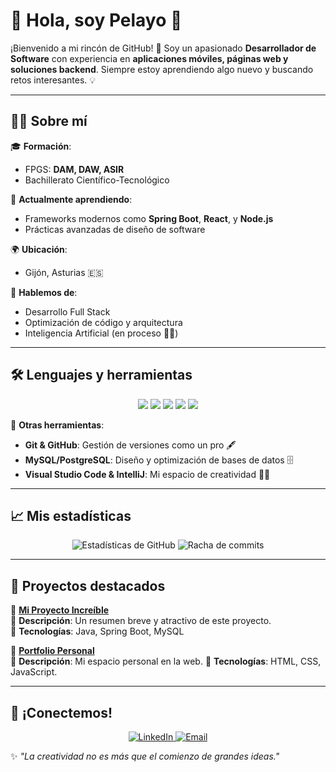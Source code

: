 # 🌟 Hola, soy Pelayo 👋

¡Bienvenido a mi rincón de GitHub! 🚀 Soy un apasionado **Desarrollador de Software** con experiencia en **aplicaciones móviles, páginas web y soluciones backend**. Siempre estoy aprendiendo algo nuevo y buscando retos interesantes. 💡

---

## 🧑‍💻 Sobre mí  
🎓 **Formación**:  
- FPGS: **DAM, DAW, ASIR**  
- Bachillerato Científico-Tecnológico  

🌱 **Actualmente aprendiendo**:  
- Frameworks modernos como **Spring Boot**, **React**, y **Node.js**  
- Prácticas avanzadas de diseño de software  

🌍 **Ubicación**:  
- Gijón, Asturias 🇪🇸  

💬 **Hablemos de**:  
- Desarrollo Full Stack  
- Optimización de código y arquitectura  
- Inteligencia Artificial (en proceso 🧠✨)  

---

## 🛠️ Lenguajes y herramientas

<div align="center">
  <img src="https://img.shields.io/badge/Java-%23ED8B00.svg?style=for-the-badge&logo=openjdk&logoColor=white" />
  <img src="https://img.shields.io/badge/HTML5-%23E34F26.svg?style=for-the-badge&logo=html5&logoColor=white" />
  <img src="https://img.shields.io/badge/CSS3-%231572B6.svg?style=for-the-badge&logo=css3&logoColor=white" />
  <img src="https://img.shields.io/badge/JavaScript-%23F7DF1E.svg?style=for-the-badge&logo=javascript&logoColor=black" />
  <img src="https://img.shields.io/badge/SQL-%2300758F.svg?style=for-the-badge&logo=postgresql&logoColor=white" />
</div>

🔧 **Otras herramientas**:  
- **Git & GitHub**: Gestión de versiones como un pro 🖋️  
- **MySQL/PostgreSQL**: Diseño y optimización de bases de datos 🗄️  
- **Visual Studio Code & IntelliJ**: Mi espacio de creatividad 👨‍💻  

---

## 📈 Mis estadísticas

<div align="center">
  <img src="https://github-readme-stats.vercel.app/api?username=Pelayus&show_icons=true&theme=radical" alt="Estadísticas de GitHub" />
  <img src="https://github-readme-streak-stats.herokuapp.com?user=Pelayus&theme=radical&hide_border=true" alt="Racha de commits" />
</div>

---

## 🚀 Proyectos destacados  

🌟 [**Mi Proyecto Increíble**](#)  
🔹 **Descripción**: Un resumen breve y atractivo de este proyecto.  
🔹 **Tecnologías**: Java, Spring Boot, MySQL  

🌟 [**Portfolio Personal**](#)  
🔹 **Descripción**: Mi espacio personal en la web. 
🔹 **Tecnologías**: HTML, CSS, JavaScript.

---

## 🌟 ¡Conectemos!

<div align="center">
  <a href="https://www.linkedin.com/in/tu-linkedin" target="_blank">
    <img src="https://img.shields.io/badge/LinkedIn-%230077B5.svg?style=for-the-badge&logo=linkedin&logoColor=white" alt="LinkedIn" />
  </a>
  <a href="mailto:rodriguezalvarezpelayo30@gmail.com">
    <img src="https://img.shields.io/badge/Email-D14836?style=for-the-badge&logo=gmail&logoColor=white" alt="Email" />
  </a>
</div>

✨ *"La creatividad no es más que el comienzo de grandes ideas."*  


